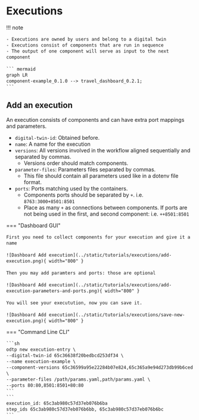 # Executions

!!! note

    - Executions are owned by users and belong to a digital twin
    - Executions consist of components that are run in sequence
    - The output of one component will serve as input to the next component

    ``` mermaid
    graph LR
    component-example_0.1.0 --> travel_dashboard_0.2.1;
    ``` 

## Add an execution

An execution consists of components and can have extra port mappings and parameters.

- `digital-twin-id`: Obtained before. 
- `name`: A name for the execution
- `versions`: All versions involved in the workflow aligned sequentially and separated by commas. 
    - Versions order should match components. 
- `parameter-files`: Parameters files separated by commas.
    - This file should contain all parameters used like in a dotenv file format.
- `ports`: Ports matching used by the containers. 
    - Components ports should be separated by `+`. i.e. `8763:3000+8501:8501`
    - Place as many `+` as connections between components. If ports are not being used in the first, and second component: i.e. `++8501:8501`


=== "Dashboard GUI"

    First you need to collect components for your execution and give it a name 

    ![Dashboard Add execution](../static/tutorials/executions/add-execution.png){ width="800" }

    Then you may add paramters and ports: those are optional

    ![Dashboard Add execution](../static/tutorials/executions/add-execution-parameters-and-ports.png){ width="800" }

    You will see your executution, now you can save it.

    ![Dashboard Add execution](../static/tutorials/executions/save-new-execution.png){ width="800" }

=== "Command Line CLI"

    ```sh
    odtp new execution-entry \
    --digital-twin-id 65c36638f20bedbcd253df34 \
    --name execution-example \
    --component-versions 65c36599a95e22284b07e824,65c365a9e94d273db99b6ced \
    --parameter-files /path/params.yaml,path/params.yaml \
    --ports 80:80,8501:8501+80:80
    ```
    ```
    execution_id: 65c3ab980c57d37eb076b6ba
    step_ids 65c3ab980c57d37eb076b6bb, 65c3ab980c57d37eb076b6bc
    ```
